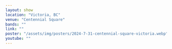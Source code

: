 ```yaml
---
layout: show
location: "Victoria, BC"
venue: "Centennial Square"
bands: ""
link: ""
poster: "/assets/img/posters/2024-7-31-centennial-square-victoria.webp"
youtube: ""
---
```



